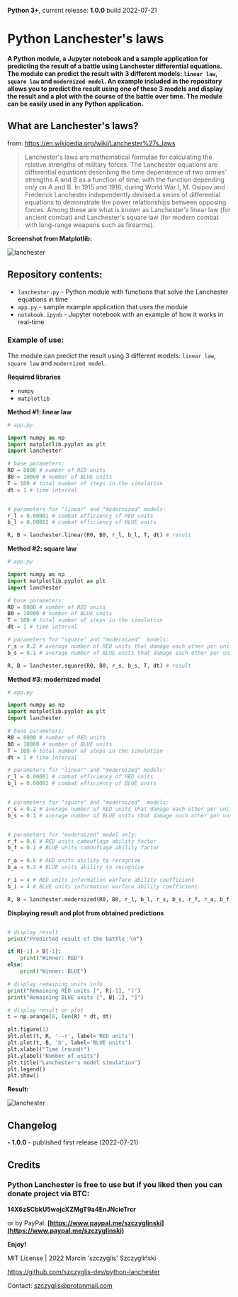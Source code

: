 
**Python 3+**, current release: **1.0.0** build 2022-07-21

# Python Lanchester's laws

**A Python module, a Jupyter notebook and a sample application for predicting the result of a battle using Lanchester differential equations. The module can predict the result with 3 different models: `linear law`, `square law` and `modernized model`. An example included in the repository allows you to predict the result using one of these 3 models and display the result and a plot with the course of the battle over time. The module can be easily used in any Python application.**

## What are Lanchester's laws?
from: https://en.wikipedia.org/wiki/Lanchester%27s_laws
> Lanchester's laws are mathematical formulae for calculating the relative strengths of military forces. The Lanchester equations are differential equations describing the time dependence of two armies' strengths A and B as a function of time, with the function depending only on A and B.
In 1915 and 1916, during World War I, M. Osipov and Frederick Lanchester independently devised a series of differential equations to demonstrate the power relationships between opposing forces. Among these are what is known as Lanchester's linear law (for ancient combat) and Lanchester's square law (for modern combat with long-range weapons such as firearms).

**Screenshot from Matplotlib:**

![lanchester](https://user-images.githubusercontent.com/61396542/180256468-4fec137e-121a-416b-86ce-ed96f4a27ad2.png)

## Repository contents:

- `lanchester.py` - Python module with functions that solve the Lanchester equations in time
- `app.py` - sample example application that uses the module
- `notebook.ipynb` - Jupyter notebook with an example of how it works in real-time


### Example of use:

The module can predict the result using 3 different models: `linear law`, `square law` and `modernized model`.

**Required libraries**

- `numpy`
- `matplotlib`


**Method #1: linear law**

```python
# app.py

import numpy as np
import matplotlib.pyplot as plt
import lanchester

# base parameters:
R0 = 8000 # number of RED units
B0 = 10000 # number of BLUE units
T = 100 # total number of steps in the simulation
dt = 1 # time interval 


# parameters for "linear" and "modernized" models:
r_l = 0.00001 # combat efficiency of RED units
b_l = 0.00002 # combat efficiency of BLUE units

R, B = lanchester.linear(R0, B0, r_l, b_l, T, dt) # result

```

**Method #2: square law**

```python
# app.py

import numpy as np
import matplotlib.pyplot as plt
import lanchester

# base parameters:
R0 = 8000 # number of RED units
B0 = 10000 # number of BLUE units
T = 100 # total number of steps in the simulation
dt = 1 # time interval 

# parameters for "square" and "modernized"  models:
r_s = 0.2 # average number of RED units that damage each other per unit of time
b_s = 0.1 # average number of BLUE units that damage each other per unit of time

R, B = lanchester.square(R0, B0, r_s, b_s, T, dt) # result

```

**Method #3: modernized model**

```python
# app.py

import numpy as np
import matplotlib.pyplot as plt
import lanchester

# base parameters:
R0 = 8000 # number of RED units
B0 = 10000 # number of BLUE units
T = 100 # total number of steps in the simulation
dt = 1 # time interval 

# parameters for "linear" and "modernized" models:
r_l = 0.00001 # combat efficiency of RED units
b_l = 0.00002 # combat efficiency of BLUE units


# parameters for "square" and "modernized"  models:
r_s = 0.2 # average number of RED units that damage each other per unit of time
b_s = 0.1 # average number of BLUE units that damage each other per unit of time


# parameters for "modernized" model only:
r_f = 0.6 # RED units camouflage ability factor
b_f = 0.2 # BLUE units camouflage ability factor

r_a = 0.6 # RED units ability to recognize
b_a = 0.2 # BLUE units ability to recognize

r_i = 4 # RED units information warfare ability coefficient
b_i = 4 # BLUE units information warfare ability coefficient

R, B = lanchester.modernized(R0, B0, r_l, b_l, r_s, b_s, r_f, r_a, b_f, b_a, r_i, b_i, T, dt) # result
```

**Displaying result and plot from obtained predictions**

```python

# display result
print("Predicted result of the battle：\n")

if R[-1] > B[-1]:
    print("Winner: RED")
else:
    print("Winner: BLUE")

# display remaining units info  
print("Remaining RED units [", R[-1], "]")
print("Remaining BLUE units [", B[-1], "]")

# display result on plot
t = np.arange(0, len(R) * dt, dt)

plt.figure(1)
plt.plot(t, R, '--r', label='RED units')
plt.plot(t, B, 'b', label='BLUE units')
plt.xlabel("Time (round)")
plt.ylabel("Number of units")
plt.title("Lanchester's model simulation")
plt.legend()
plt.show()
```

**Result:**

![lanchester](https://user-images.githubusercontent.com/61396542/180256468-4fec137e-121a-416b-86ce-ed96f4a27ad2.png)


## Changelog
**- 1.0.0** - published first release (2022-07-21)

## Credits
 
### Python Lanchester is free to use but if you liked then you can donate project via BTC: 

**14X6zSCbkU5wojcXZMgT9a4EnJNcieTrcr**

or by PayPal:
 **[https://www.paypal.me/szczyglinski](https://www.paypal.me/szczyglinski)**


**Enjoy!**

MIT License | 2022 Marcin 'szczyglis' Szczygliński

https://github.com/szczyglis-dev/python-lanchester

Contact: szczyglis@protonmail.com
